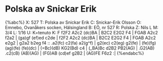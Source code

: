 # Polska av Snickar Erik

{%abc%}
X: 527
T: Polska av Snickar Erik
C: Snickar-Erik Olsson
O: Emnebo, Ovanåkers socken, Hälsingland
B: EÖ, nr 527
R: Polska
Z: Nils L
M: 3/4
L: 1/16
U: K=tenuto
K: F
f2F2 A2c2 (dc)BA | B2C2 E2G2 F4 | FGAB A2c2 f2a2 | (ga)gf (ef)ed c2de |
f2F2 A2c2 (dc)BA | B2C2 E2G2 F4 | FGAB A2c2 e2g2 | g2a2 b2eg f4 ::
.a2(fc) c2(fa) a2(g^f) | g2(ec) c2(eg) g2(fe) | (fe)(fg) (ag)(fe) (fe)(dc) | (=Bc)(dB) KG2(Bd) c4 |
(_BA)Bc d2B2 PB2(AG) | .G2(AB) .c2(cB) (AB)(AG) | (FG)AB (cd)ef g2B2 | (AG)FE F6z2 :|
{%endabc%}
